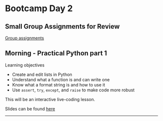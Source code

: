 # Bootcamp Day 2

## Small Group Assignments for Review

[Group assignments](https://github.com/bxlab/cmdb-quantbio/blob/main/resources/small_group_assignments/small_group_day1_evening.md)

## Morning - Practical Python part 1

Learning objectives

  - Create and edit lists in Python
  - Understand what a function is and can write one
  - Know what a format string is and how to use it
  - Use `assert`, `try`, `except`, and `raise` to make code more robust

This will be an interactive live-coding lesson.

Slides can be found [here](https://docs.google.com/presentation/d/1iNL_Wm9A6v_G77TrS9Zii8W3Tdex92MTW57eKRajtBw/edit?usp=sharing)

--------------------
<!---

## Lunch Assignment: Extend and Annotate a File Parser

[Lunch Assignment](https://bxlab.github.io/cmdb-quantbio/assignments/bootcamp/extend_bed_parser/assignment/)

## Small Group Assignments for Lunch Assignment



## Afternoon - Practical Python part 2

Learning objectives

  - Create and alter dictionaries and sets
  - View and access the contents of a dictionary
  - Know how to read a VCF file

  This will be an interactive live-coding lesson.

Slides can be found [here](https://docs.google.com/presentation/d/198ZpMgaLxHwKI7cnEwTynmGfbD9rHSrEaOQgN402brU/edit?usp=sharing)

## Homework Assignment: Mapping across databases

[Homework Assignment](https://bxlab.github.io/cmdb-quantbio/assignments/bootcamp/annotating_and_writing_variants/assignment/)

## Daily Reflection

Please fill out [this google form](https://forms.gle/kPy6BiZDb9SQfSsW7) this evening after class.
--->
